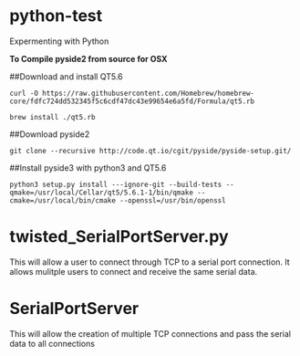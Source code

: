 # python-test
Expermenting with Python

__To Compile pyside2 from source for OSX__

##Download and install QT5.6
```
curl -O https://raw.githubusercontent.com/Homebrew/homebrew-core/fdfc724dd532345f5c6cdf47dc43e99654e6a5fd/Formula/qt5.rb
```
```
brew install ./qt5.rb
```
##Download pyside2
```
git clone --recursive http://code.qt.io/cgit/pyside/pyside-setup.git/
```

##Install pyside3 with python3 and QT5.6
```
python3 setup.py install ---ignore-git --build-tests --qmake=/usr/local/Cellar/qt5/5.6.1-1/bin/qmake --cmake=/usr/local/bin/cmake --openssl=/usr/bin/openssl
```


twisted_SerialPortServer.py
======
This will allow a user to connect through TCP to a serial port connection.  It allows mulitple users to connect and receive the same serial data.


SerialPortServer
======
This will allow the creation of multiple TCP connections and pass the serial data to all connections 

